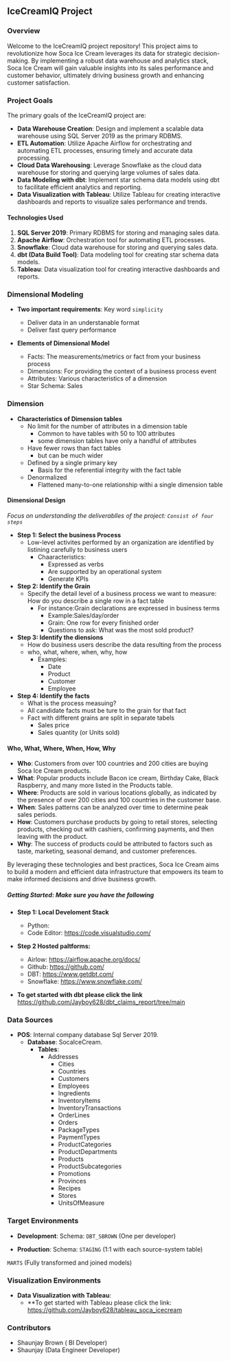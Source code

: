 
## IceCreamIQ Project

### Overview

Welcome to the IceCreamIQ project repository! This project aims to revolutionize how Soca Ice Cream leverages its data for strategic decision-making. By implementing a robust data warehouse and analytics stack, Soca Ice Cream will gain valuable insights into its sales performance and customer behavior, ultimately driving business growth and enhancing customer satisfaction.

### Project Goals

The primary goals of the IceCreamIQ project are:

- **Data Warehouse Creation**: Design and implement a scalable data warehouse using SQL Server 2019 as the primary RDBMS.
- **ETL Automation**: Utilize Apache Airflow for orchestrating and automating ETL processes, ensuring timely and accurate data processing.
- **Cloud Data Warehousing**: Leverage Snowflake as the cloud data warehouse for storing and querying large volumes of sales data.
- **Data Modeling with dbt**: Implement star schema data models using dbt to facilitate efficient analytics and reporting.
- **Data Visualization with Tableau**: Utilize Tableau for creating interactive dashboards and reports to visualize sales performance and trends.

#### Technologies Used

1. **SQL Server 2019**: Primary RDBMS for storing and managing sales data.
2. **Apache Airflow**: Orchestration tool for automating ETL processes.
3. **Snowflake**: Cloud data warehouse for storing and querying sales data.
4. **dbt (Data Build Tool)**: Data modeling tool for creating star schema data models.
5. **Tableau**: Data visualization tool for creating interactive dashboards and reports.

### Dimensional Modeling

- **Two important requirements**: Key word `simplicity`
	- Deliver data in an understanable format
	- Deliver fast query performance
	
- **Elements of Dimensional Model**
	- Facts: The measurements/metrics or fact from your business process
	- Dimensions: For providing the context of a business process event
	- Attributes: Various characteristics of a dimension
	- Star Schema: Sales

### Dimension

- **Characteristics of Dimension tables**
	- No limit for the number of attributes in a dimension table
		- Common to have tables with 50 to 100 attributes
		- some dimension tables have only a handful of attributes
	- Have fewer rows than fact tables
		- but can be much wider
	- Defined by a single primary key
		- Basis for the referential integrity with the fact table
	- Denormalized
		- Flattened many-to-one relationship withi a single dimension table
#### Dimensional Design
*Focus on understanding the deliverablles of the project: `Consist of four steps`*

- **Step 1: Select the business Process**
	- Low-level activites performed by an organization are identified by listining carefully to business users
		- Chaaracteristics:
			- Expressed as verbs
			- Are supported by an operational system
			- Generate KPIs
- **Step 2: Identify the Grain** 
	- Specify the detail level of a business process we want to measure: How do you describe a single row in a fact table
		- For instance:Grain declarations are expressed in business terms
			- Example:Sales/day/order
			- Grain: One row for every finished order
			- Questions to ask: What was the most sold product? 
- **Step 3: Identify the diensions**
	- How do business users describe the data resulting from the process
	- who, what, where, when, why, how
		- Examples:
			- Date
			- Product
			- Customer
			- Employee
- **Step 4: Identify the facts**
	- What is the process measuing?
	- All candidate facts must be ture to the grain for that fact
	- Fact with different grains are split in separate tabels
		- Sales price
		- Sales quantity (or Units sold)
#### Who, What, Where, When, How, Why

- **Who**: Customers from over 100 countries and 200 cities are buying Soca Ice Cream products.
- **What**: Popular products include Bacon ice cream, Birthday Cake, Black Raspberry, and many more listed in the Products table.
- **Where**: Products are sold in various locations globally, as indicated by the presence of over 200 cities and 100 countries in the customer base.
- **When**: Sales patterns can be analyzed over time to determine peak sales periods.
- **How**: Customers purchase products by going to retail stores, selecting products, checking out with cashiers, confirming payments, and then leaving with the product.
- **Why**: The success of products could be attributed to factors such as taste, marketing, seasonal demand, and customer preferences.

By leveraging these technologies and best practices, Soca Ice Cream aims to build a modern and efficient data infrastructure that empowers its team to make informed decisions and drive business growth.
##### Getting Started: Make sure you have the following
- **Step 1: Local Develoment Stack**
	- Python: 
	- Code Editor: https://code.visualstudio.com/

- **Step 2 Hosted paltforms:**
	- Airlow: https://airflow.apache.org/docs/
	- Github: https://github.com/
	- DBT: https://www.getdbt.com/
	- Snowflake: https://www.snowflake.com/


- **To get started with dbt please click the link** https://github.com/Jayboy628/dbt_claims_report/tree/main


### Data Sources

- **POS**: Internal company database Sql Server 2019.
	- **Database**: SocaIceCream.
		- **Tables**:
			- Addresses
				- Cities
				- Countries
				- Customers
				- Employees
				- Ingredients
				- InventoryItems
				- InventoryTransactions
				- OrderLines
				- Orders
				- PackageTypes
				- PaymentTypes
				- ProductCategories
				- ProductDepartments
				- Products
				- ProductSubcategories
				- Promotions
				- Provinces
				- Recipes
				- Stores
				- UnitsOfMeasure

### Target Environments

- **Development**: Schema: `DBT_SBROWN` (One per developer)

- **Production**: Schema:
 `STAGING` (1:1 with each source-system table) 
 
 `MARTS` (Fully transformed and joined models)

### Visualization Environments

- **Data Visualization with Tableau**:
	- **To get started with Tableau please click the link: https://github.com/Jayboy628/tableau_soca_icecream

### Contributors

- Shaunjay Brown ( BI Developer)
- Shaunjay (Data Engineer Developer)